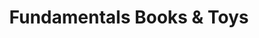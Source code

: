 ---
title: "Fundamentals Books & Toys"
url: /stratford/fundamentals-books-und-toys/
shop: Bücher
---